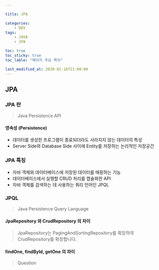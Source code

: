 ```yaml
---

title: JPA

categories:
    - DEV
tags:
    - JAVA
    - JPA

toc: true
toc_sticky: true
toc_lable: "페이지 주요 목차"

last_modified_at: 2020-01-16T21:00:00
---
```


## JPA ##

### JPA 란 ###

> Java Persistence API

#### 영속성 (Persistence) ####
- 데이터를 생성한 프로그램이 종료되더라도 사라지지 않는 데이터의 특성
- Server Side와 Database Side 사이에 Entity를 저장하는 논리적인 저장공간

### JPA 특징 ###
- 자바 객체와 데이터베이스에 저장된 데이터를 매핑하는 기능
- 데이터베이스에서 실행할 CRUD 처리를 캡슐화한 API
- 자바 객체를 검색하는 데 사용하는 쿼리 언어인 JPQL

### JPQL ###
> Java Persistence Query Language

#### JpaRepository 와 CrudRepository 의 차이 ####
> JpaRepository는 PagingAndSortingRepository를 확장하여 CrudRepository를 확장합니다.

#### findOne, findById, getOne 의 차이 ####
> Question

